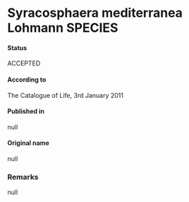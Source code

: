 Syracosphaera mediterranea Lohmann SPECIES
=======

#### Status
ACCEPTED

#### According to
The Catalogue of Life, 3rd January 2011

#### Published in
null

#### Original name
null

### Remarks
null